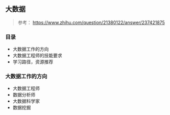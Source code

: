 ## 大数据

> 参考： https://www.zhihu.com/question/21380122/answer/237421875 

### 目录
* 大数据工作的方向
* 大数据工程师的技能要求
* 学习路径，资源推荐

### 大数据工作的方向
* 大数据工程师
* 数据分析师
* 大数据科学家
* 数据挖掘